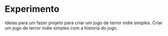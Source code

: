# Experimento
Ideias para um fazer projeto para criar um jogo de terror indie simples.
Criar um jogo de terror indie simples com a historia do jogo.

